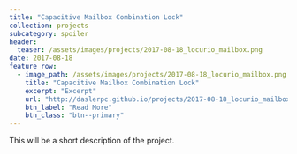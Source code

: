 ```yaml
---
title: "Capacitive Mailbox Combination Lock"
collection: projects
subcategory: spoiler
header: 
  teaser: /assets/images/projects/2017-08-18_locurio_mailbox.png
date: 2017-08-18
feature_row: 
  - image_path: /assets/images/projects/2017-08-18_locurio_mailbox.png
    title: "Capacitive Mailbox Combination Lock"
    excerpt: "Excerpt"
    url: "http://daslerpc.github.io/projects/2017-08-18_locurio_mailbox"
    btn_label: "Read More"
    btn_class: "btn--primary"
---
```


This will be a short description of the project.